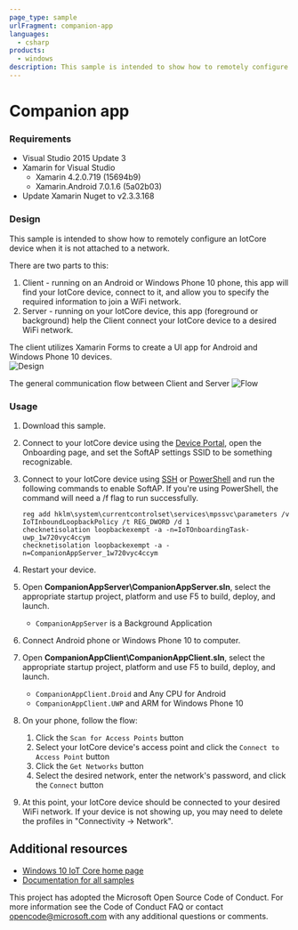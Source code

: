 ```yaml
---
page_type: sample
urlFragment: companion-app
languages:
  - csharp
products:
  - windows
description: This sample is intended to show how to remotely configure an Windows 10 IoT Core device when it is not attached to a network.
---
```


# Companion app

### Requirements

+ Visual Studio 2015 Update 3
+ Xamarin for Visual Studio
    + Xamarin   4.2.0.719 (15694b9)
    + Xamarin.Android   7.0.1.6 (5a02b03)
+ Update Xamarin Nuget to v2.3.3.168

### Design

This sample is intended to show how to remotely configure an IotCore device when it is not attached to a network.  

There are two parts to this:

1. Client - running on an Android or Windows Phone 10 phone, this app will find your IotCore device, connect to it, and allow you to specify the required information to join a WiFi network. 
1. Server - running on your IotCore device, this app (foreground or background) help the Client connect your IotCore device to a desired WiFi network. 

The client utilizes Xamarin Forms to create a UI app for Android and Windows Phone 10 devices.  
![Design](General.png)

The general communication flow between Client and Server 
![Flow](Flow.png)

### Usage

1. Download this sample.
1. Connect to your IotCore device using the [Device Portal](https://developer.microsoft.com/en-us/windows/iot/docs/deviceportal), open the Onboarding page, and set the SoftAP settings SSID to be something recognizable.
1. Connect to your IotCore device using [SSH](https://developer.microsoft.com/en-us/windows/iot/docs/ssh) or [PowerShell](https://developer.microsoft.com/en-us/windows/iot/docs/powershell) and run the following commands to enable SoftAP. If you're using PowerShell, the command will need a /f flag to run successfully.

    ```
    reg add hklm\system\currentcontrolset\services\mpssvc\parameters /v IoTInboundLoopbackPolicy /t REG_DWORD /d 1
    checknetisolation loopbackexempt -a -n=IoTOnboardingTask-uwp_1w720vyc4ccym
    checknetisolation loopbackexempt -a -n=CompanionAppServer_1w720vyc4ccym
    ```
1. Restart your device.
1. Open **CompanionAppServer\CompanionAppServer.sln**, select the appropriate startup project, platform and use F5 to build, deploy, and launch.
    + `CompanionAppServer` is a Background Application
1. Connect Android phone or Windows Phone 10 to computer.
1. Open **CompanionAppClient\CompanionAppClient.sln**, select the appropriate startup project, platform and use F5 to build, deploy, and launch.
    + `CompanionAppClient.Droid` and Any CPU for Android
    + `CompanionAppClient.UWP` and ARM for Windows Phone 10
1. On your phone, follow the flow:
    1. Click the `Scan for Access Points` button
    1. Select your IotCore device's access point and click the `Connect to Access Point` button
    1. Click the `Get Networks` button
    1. Select the desired network, enter the network's password, and click the `Connect` button
1. At this point, your IotCore device should be connected to your desired WiFi network. If your device is not showing up, you may need to delete the profiles in "Connectivity -> Network".

## Additional resources
* [Windows 10 IoT Core home page](https://developer.microsoft.com/en-us/windows/iot/)
* [Documentation for all samples](https://developer.microsoft.com/en-us/windows/iot/samples)

This project has adopted the Microsoft Open Source Code of Conduct. For more information see the Code of Conduct FAQ or contact opencode@microsoft.com with any additional questions or comments.
